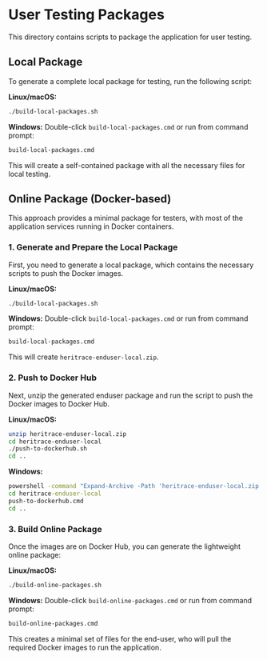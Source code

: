 # User Testing Packages

This directory contains scripts to package the application for user testing.

## Local Package

To generate a complete local package for testing, run the following script:

**Linux/macOS:**
```bash
./build-local-packages.sh
```

**Windows:**
Double-click `build-local-packages.cmd` or run from command prompt:
```cmd
build-local-packages.cmd
```

This will create a self-contained package with all the necessary files for local testing.

## Online Package (Docker-based)

This approach provides a minimal package for testers, with most of the application services running in Docker containers.

### 1. Generate and Prepare the Local Package

First, you need to generate a local package, which contains the necessary scripts to push the Docker images.

**Linux/macOS:**
```bash
./build-local-packages.sh
```

**Windows:**
Double-click `build-local-packages.cmd` or run from command prompt:
```cmd
build-local-packages.cmd
```

This will create `heritrace-enduser-local.zip`.

### 2. Push to Docker Hub

Next, unzip the generated enduser package and run the script to push the Docker images to Docker Hub.

**Linux/macOS:**
```bash
unzip heritrace-enduser-local.zip
cd heritrace-enduser-local
./push-to-dockerhub.sh
cd ..
```

**Windows:**
```cmd
powershell -command "Expand-Archive -Path 'heritrace-enduser-local.zip' -DestinationPath '.' -Force"
cd heritrace-enduser-local
push-to-dockerhub.cmd
cd ..
```

### 3. Build Online Package

Once the images are on Docker Hub, you can generate the lightweight online package:

**Linux/macOS:**
```bash
./build-online-packages.sh
```

**Windows:**
Double-click `build-online-packages.cmd` or run from command prompt:
```cmd
build-online-packages.cmd
```

This creates a minimal set of files for the end-user, who will pull the required Docker images to run the application.
